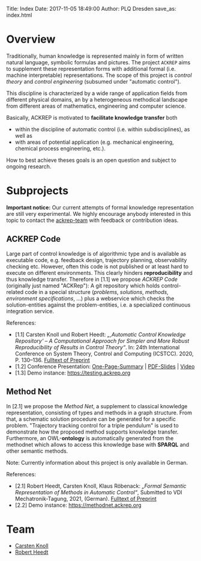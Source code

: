 Title: Index
Date: 2017-11-05 18:49:00
Author: PLQ Dresden
save_as: index.html


# Overview

Traditionally, human knowledge is represented mainly in form of written natural language, symbolic formulas and pictures. The project `ACKREP` aims to supplement these representation forms with additional formal (i.e. machine interpretable) representations. The scope of this project is *control theory* and *control engineering* (subsumed under "automatic control").

This discipline is characterized by a wide range of application fields from different physical domains, an by a heterogeneous methodical landscape from different areas of mathematics, engineering and computer science.

Basically, ACKREP is motivated to **facilitate knowledge transfer** both

- within the discipline of automatic control (i.e. within subdisciplines), as well as
- with areas of potential application (e.g. mechanical engineering, chemical process engineering, etc.).

How to best achieve theses goals is an open question and subject to ongoing research.


# Subprojects

**Important notice:** Our current attempts of formal knowledge representation are still very experimental. We highly encourage anybody interested in this topic to contact the [ackrep-team](#team) with feedback or contribution ideas.

## ACKREP Code

Large part of control knowledge is of algorithmic type and is available as executable code, e.g. feedback design, trajectory planning, observability checking etc. However, often this code is not published or at least hard to execute on different environments. This clearly hinders **reproducibility** and thus knowledge transfer. Therefore in [1.1] we propose *ACKREP Code* (originally just named "ACKRep"): A git repository which holds control-related code in a special structure (*problems*, *solutions*, *methods*, *environment specifications*, ...) plus a webservice which checks the solution-entities against the problem-entities, i.e. a specialized continuous integration service.

References:

- [1.1] Carsten Knoll und Robert Heedt: *„‚Automatic Control Knowledge Repository‘ – A Computational Approach for Simpler and More Robust Reproducibility of Results in Control Theory“*. In:
24th International Conference on System Theory, Control and Computing (ICSTCC). 2020, P. 130–136. [Fulltext of Preprint](downloads/2020_Knoll_Heedt__ICSTCC__Automatic_Control_Knowledge_Repository__preprint.pdf)
- [1.2] Conference Presentation: [One-Page-Summary](img/2020_Knoll_Heedt__ICSTCC__Automatic_Control_Knowledge_Repository__summary.png) | [PDF-Slides](downloads/2020_Knoll_Heedt__ICSTCC__Automatic_Control_Knowledge_Repository__slides.pdf) | [Video](downloads/2020_Knoll_Heedt__ICSTCC__Automatic_Control_Knowledge_Repository__talk-video.mp4)
- [1.3] Demo instance: <https://testing.ackrep.org>






## Method Net

In [2.1] we propose the *Method Net*, a supplement to classical knowledge representation, consisting of types and methods in a graph structure.
From that, a schematic solution procedure can be generated for a specific problem.
"Trajectory tracking control for a triple pendulum" is used to demonstrate how the proposed method supports knowledge transfer.
Furthermore, an OWL-**ontology** is automatically generated from the methodnet which allows to access this knowledge base with **SPARQL** and other semantic methods.

Note: Currently information about this project is only available in German.

References:

- [2.1] Robert Heedt, Carsten Knoll, Klaus Röbenack: *„Formal Semantic Representation of Methods in Automatic Control“*, Submitted to VDI Mechatronik-Tagung, 2021, (German). [Fulltext of Preprint](downloads/2021_Heed_Knoll_Roebenack__VDI_Mechatronik__Formale_semantische_Repraesentation_regelungstechnischer_Methoden_preprint.pdf)
- [2.2] Demo instance: <https://methodnet.ackrep.org>


# Team

- [Carsten Knoll](https://tu-dresden.de/ing/elektrotechnik/rst/das-institut/beschaeftigte/carsten-knoll)
- [Robert Heedt](https://tu-dresden.de/ing/elektrotechnik/rst/das-institut/beschaeftigte/robert-heedt)
